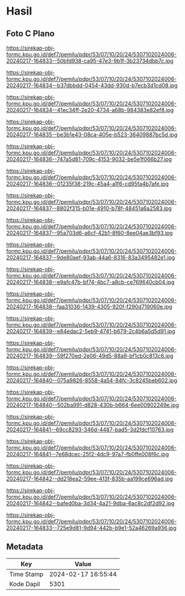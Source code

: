 # Hasil

## Foto C Plano

https://sirekap-obj-formc.kpu.go.id/def7/pemilu/pdpr/53/07/10/20/24/5307102024006-20240217-164833--50bfd938-ca95-47e3-9b1f-3b23734dbb7c.jpg

https://sirekap-obj-formc.kpu.go.id/def7/pemilu/pdpr/53/07/10/20/24/5307102024006-20240217-164834--b37dbbdd-0454-43dd-930d-b7ecb3d1cd08.jpg

https://sirekap-obj-formc.kpu.go.id/def7/pemilu/pdpr/53/07/10/20/24/5307102024006-20240217-164834--41ec34ff-2e20-4734-a68b-984383e82ef8.jpg

https://sirekap-obj-formc.kpu.go.id/def7/pemilu/pdpr/53/07/10/20/24/5307102024006-20240217-164835--be3b1e43-08ca-405e-b523-36409887bc5d.jpg

https://sirekap-obj-formc.kpu.go.id/def7/pemilu/pdpr/53/07/10/20/24/5307102024006-20240217-164836--747a5d81-709c-4153-9032-be5e1f066b27.jpg

https://sirekap-obj-formc.kpu.go.id/def7/pemilu/pdpr/53/07/10/20/24/5307102024006-20240217-164836--01235f38-219c-45a4-a1f6-cd95fa4b7afe.jpg

https://sirekap-obj-formc.kpu.go.id/def7/pemilu/pdpr/53/07/10/20/24/5307102024006-20240217-164837--8802f315-b01e-4910-b78f-48451a6a2583.jpg

https://sirekap-obj-formc.kpu.go.id/def7/pemilu/pdpr/53/07/10/20/24/5307102024006-20240217-164837--95a703d6-a6cf-42b1-8f60-8ee04ae3bf93.jpg

https://sirekap-obj-formc.kpu.go.id/def7/pemilu/pdpr/53/07/10/20/24/5307102024006-20240217-164837--9de80aef-93ab-44a6-8316-83a3495482e1.jpg

https://sirekap-obj-formc.kpu.go.id/def7/pemilu/pdpr/53/07/10/20/24/5307102024006-20240217-164838--e9afc47b-bf74-4bc7-a8cb-ce769640cb04.jpg

https://sirekap-obj-formc.kpu.go.id/def7/pemilu/pdpr/53/07/10/20/24/5307102024006-20240217-164838--faa31036-1439-4305-920f-f290d719060e.jpg

https://sirekap-obj-formc.kpu.go.id/def7/pemilu/pdpr/53/07/10/20/24/5307102024006-20240217-164839--e84edac2-5eb9-4741-b679-2c4b6a5d5d91.jpg

https://sirekap-obj-formc.kpu.go.id/def7/pemilu/pdpr/53/07/10/20/24/5307102024006-20240217-164839--59f270ed-2e06-49d5-88a9-bf1cb0c813c6.jpg

https://sirekap-obj-formc.kpu.go.id/def7/pemilu/pdpr/53/07/10/20/24/5307102024006-20240217-164840--075a9826-8558-4a54-84fc-3c8245beb602.jpg

https://sirekap-obj-formc.kpu.go.id/def7/pemilu/pdpr/53/07/10/20/24/5307102024006-20240217-164840--502ba991-d828-430b-b664-6ee00902249e.jpg

https://sirekap-obj-formc.kpu.go.id/def7/pemilu/pdpr/53/07/10/20/24/5307102024006-20240217-164841--69cc8293-346d-4487-bad5-3d2fdcf10763.jpg

https://sirekap-obj-formc.kpu.go.id/def7/pemilu/pdpr/53/07/10/20/24/5307102024006-20240217-164841--7e68dcec-25f2-4dc9-97a7-fb0ffe008f6c.jpg

https://sirekap-obj-formc.kpu.go.id/def7/pemilu/pdpr/53/07/10/20/24/5307102024006-20240217-164842--dd218ea2-59ee-413f-835b-aa199ce696ad.jpg

https://sirekap-obj-formc.kpu.go.id/def7/pemilu/pdpr/53/07/10/20/24/5307102024006-20240217-164842--bafed0ba-3d34-4a21-9dba-6ac8c2df2d92.jpg

https://sirekap-obj-formc.kpu.go.id/def7/pemilu/pdpr/53/07/10/20/24/5307102024006-20240217-164833--725e9d81-9d94-442b-b9e1-52a46269a936.jpg


## Metadata

| Key        | Value               |
| ---------- | ------------------- |
| Time Stamp | 2024-02-17 16:55:44 |
| Kode Dapil | 5301                |



